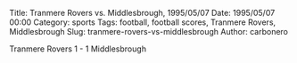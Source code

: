 Title: Tranmere Rovers vs. Middlesbrough, 1995/05/07
Date: 1995/05/07 00:00
Category: sports
Tags: football, football scores, Tranmere Rovers, Middlesbrough
Slug: tranmere-rovers-vs-middlesbrough
Author: carbonero


Tranmere Rovers 1 - 1 Middlesbrough
